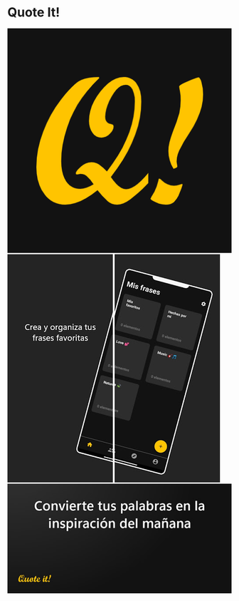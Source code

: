 # Quote It!
![Logo](./images/logo.png)  
![Screenshot](./images/screenshot.jpg)
![Screenshot](./images/screenshot2.jpg)
![Banner](./images/banner.jpg)
